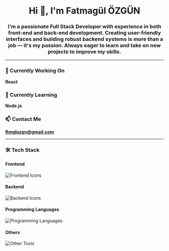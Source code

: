 <h1 align="center">Hi 👋, I'm Fatmagül ÖZGÜN</h1>
<h3 align="center">
  I'm a passionate Full Stack Developer with experience in both front-end and back-end development.  
  Creating user-friendly interfaces and building robust backend systems is more than a job — it's my passion.  
  Always eager to learn and take on new projects to improve my skills.
</h3>

---

### 🔭 Currently Working On  
**React**

### 🌱 Currently Learning  
**Node.js**

### 📫 Contact Me  
**ftmglozgn@gmail.com**

---

### 🛠️ Tech Stack

#### Frontend  
<img src="https://skillicons.dev/icons?i=html,css,bootstrap,react,nextjs" alt="Frontend Icons" />

#### Backend  
<img src="https://skillicons.dev/icons?i=nodejs" alt="Backend Icons" />

#### Programming Languages  
<img src="https://skillicons.dev/icons?i=cs,js,java,python" alt="Programming Languages" />

#### Others  
<img src="https://skillicons.dev/icons?i=git,mysql" alt="Other Tools" />
